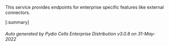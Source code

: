 






This service provides endpoints for enterprise specific features like external connectors.

[:summary]

###### Auto generated by Pydio Cells Enterprise Distribution v3.0.8 on 31-May-2022
